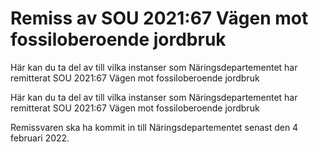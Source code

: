 # Remiss av SOU 2021:67 Vägen mot fossiloberoende jordbruk

Här kan du ta del av till vilka instanser som Näringsdepartementet har remitterat SOU 2021:67 Vägen mot fossiloberoende jordbruk

Här kan du ta del av till vilka instanser som Näringsdepartementet har remitterat SOU 2021:67 Vägen mot fossiloberoende jordbruk

Remissvaren ska ha kommit in till Näringsdepartementet senast den 4 februari 2022.
